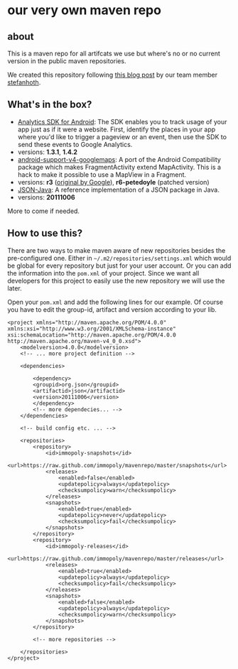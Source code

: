 # our very own maven repo

## about
This is a maven repo for all artifcats we use but where's no or no current version in the public maven repositories.

We created this repository following [this blog post](http://coffeecoders.de/2011/09/using-github-as-a-personal-maven-repository/) by our team member [stefanhoth](https://github.com/stefanhoth).

## What's in the box?

- [Analytics SDK for Android](http://code.google.com/apis/analytics/docs/mobile/download.html): The SDK enables you to track usage of your app just as if it were a website. First, identify the places in your app where you'd like to trigger a pageview or an event, then use the SDK to send these events to Google Analytics.
 - versions: **1.3.1**, **1.4.2**
- [android-support-v4-googlemaps](https://github.com/petedoyle/android-support-v4-googlemaps#readme): A port of the Android Compatibility package which makes FragmentActivity extend MapActivity. This is a hack to make it possible to use a MapView in a Fragment.
 - versions: **r3** ([original by Google](http://developer.android.com/sdk/compatibility-library.html)), **r6-petedoyle** (patched version)
- [JSON-Java](https://github.com/stefanhoth/JSON-java#readme): A reference implementation of a JSON package in Java.
 - versions: **20111006**

More to come if needed.

## How to use this?

There are two ways to make maven aware of new repositories besides the pre-configured one. Either in `~/.m2/repositories/settings.xml` which would be global for every repository but just for your user account. Or you can add the information into the `pom.xml` of your project. Since we want all developers for this project to easily use the new repository we will use the later.

Open your `pom.xml` and add the following lines for our example. Of course you have to edit the group-id, artifact and version according to your lib.

	<project xmlns="http://maven.apache.org/POM/4.0.0" xmlns:xsi="http://www.w3.org/2001/XMLSchema-instance" xsi:schemaLocation="http://maven.apache.org/POM/4.0.0 http://maven.apache.org/maven-v4_0_0.xsd">
	    <modelversion>4.0.0</modelversion>
	    <!-- ... more project definition -->
	 
	    <dependencies>
	 
	        <dependency>
			<groupid>org.json</groupid>
			<artifactid>json</artifactid>
			<version>20111006</version>
	        </dependency>
	        <!-- more dependecies... -->
	    </dependencies>
	 
	    <!-- build config etc. ... -->
	 
	    <repositories>
			<repository>
				<id>immopoly-snapshots</id>
				<url>https://raw.github.com/immopoly/mavenrepo/master/snapshots</url>
				<releases>
					<enabled>false</enabled>
					<updatepolicy>always</updatepolicy>
					<checksumpolicy>warn</checksumpolicy>
				</releases>
				<snapshots>
					<enabled>true</enabled>
					<updatepolicy>never</updatepolicy>
					<checksumpolicy>fail</checksumpolicy>
				</snapshots>
			</repository>
			<repository>
				<id>immopoly-releases</id>
				<url>https://raw.github.com/immopoly/mavenrepo/master/releases</url>
				<releases>
					<enabled>true</enabled>
					<updatepolicy>always</updatepolicy>
					<checksumpolicy>fail</checksumpolicy>
				</releases>
				<snapshots>
					<enabled>false</enabled>
					<updatepolicy>always</updatepolicy>
					<checksumpolicy>warn</checksumpolicy>
				</snapshots>
			</repository>

			<!-- more repositories -->

		</repositories>
	</project>
